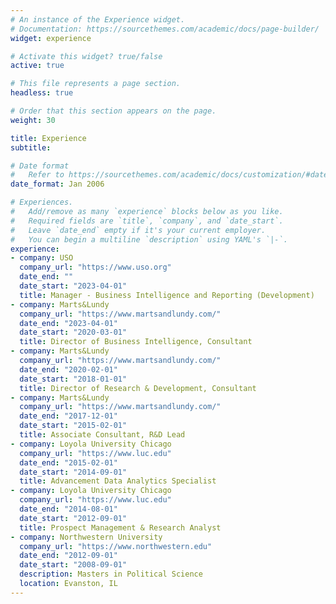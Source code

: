 ```yaml
---
# An instance of the Experience widget.
# Documentation: https://sourcethemes.com/academic/docs/page-builder/
widget: experience

# Activate this widget? true/false
active: true

# This file represents a page section.
headless: true

# Order that this section appears on the page.
weight: 30

title: Experience
subtitle:

# Date format
#   Refer to https://sourcethemes.com/academic/docs/customization/#date-format
date_format: Jan 2006

# Experiences.
#   Add/remove as many `experience` blocks below as you like.
#   Required fields are `title`, `company`, and `date_start`.
#   Leave `date_end` empty if it's your current employer.
#   You can begin a multiline `description` using YAML's `|-`.
experience:
- company: USO
  company_url: "https://www.uso.org"
  date_end: ""
  date_start: "2023-04-01"
  title: Manager - Business Intelligence and Reporting (Development)
- company: Marts&Lundy
  company_url: "https://www.martsandlundy.com/"
  date_end: "2023-04-01"
  date_start: "2020-03-01"
  title: Director of Business Intelligence, Consultant
- company: Marts&Lundy
  company_url: "https://www.martsandlundy.com/"
  date_end: "2020-02-01"
  date_start: "2018-01-01"
  title: Director of Research & Development, Consultant
- company: Marts&Lundy
  company_url: "https://www.martsandlundy.com/"
  date_end: "2017-12-01"
  date_start: "2015-02-01"
  title: Associate Consultant, R&D Lead
- company: Loyola University Chicago
  company_url: "https://www.luc.edu"
  date_end: "2015-02-01"
  date_start: "2014-09-01"
  title: Advancement Data Analytics Specialist
- company: Loyola University Chicago
  company_url: "https://www.luc.edu"
  date_end: "2014-08-01"
  date_start: "2012-09-01"
  title: Prospect Management & Research Analyst
- company: Northwestern University
  company_url: "https://www.northwestern.edu"
  date_end: "2012-09-01"
  date_start: "2008-09-01"
  description: Masters in Political Science
  location: Evanston, IL
---
```

